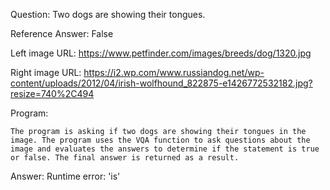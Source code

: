 Question: Two dogs are showing their tongues.

Reference Answer: False

Left image URL: https://www.petfinder.com/images/breeds/dog/1320.jpg

Right image URL: https://i2.wp.com/www.russiandog.net/wp-content/uploads/2012/04/irish-wolfhound_822875-e1426772532182.jpg?resize=740%2C494

Program:

```
The program is asking if two dogs are showing their tongues in the image. The program uses the VQA function to ask questions about the image and evaluates the answers to determine if the statement is true or false. The final answer is returned as a result.
```
Answer: Runtime error: 'is'

